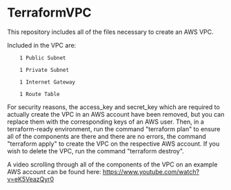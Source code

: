 # TerraformVPC

This repository includes all of the files necessary to create an AWS VPC.
 
Included in the VPC are:

        1 Public Subnet
        
        1 Private Subnet
        
        1 Internet Gateway
        
        1 Route Table
        
        
For security reasons, the access_key and secret_key which are required to actually create the VPC in an AWS account have been removed, but you can replace them with the corresponding keys of an AWS user.  Then, in a terraform-ready environment, run the command "terraform plan" to ensure all of the components are there and there are no errors, the command "terraform apply" to create the VPC on the respective AWS account.  If you wish to delete the VPC, run the command "terraform destroy".

A video scrolling through all of the components of the VPC on an example AWS account can be found here: https://www.youtube.com/watch?v=eK5VeazQyr0

